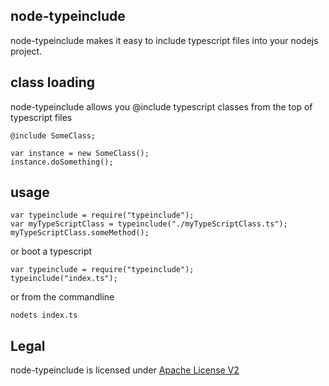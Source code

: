 node-typeinclude
----------------
node-typeinclude makes it easy to include typescript files into your nodejs project.

class loading
-------------
node-typeinclude allows you @include typescript classes from the top of typescript files

```
@include SomeClass;

var instance = new SomeClass();
instance.doSomething();
```

usage
-----
```
var typeinclude = require("typeinclude");
var myTypeScriptClass = typeinclude("./myTypeScriptClass.ts");
myTypeScriptClass.someMethod();
```

or boot a typescript

```
var typeinclude = require("typeinclude");
typeinclude("index.ts");
```

or from the commandline

```
nodets index.ts
```

Legal
-----
node-typeinclude is licensed under [Apache License V2](LICENSE.md)
